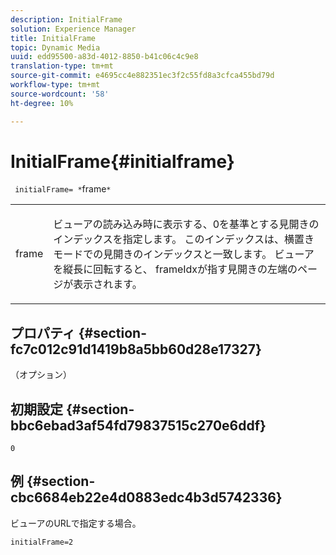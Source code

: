 ```yaml
---
description: InitialFrame
solution: Experience Manager
title: InitialFrame
topic: Dynamic Media
uuid: edd95500-a83d-4012-8850-b41c06c4c9e8
translation-type: tm+mt
source-git-commit: e4695cc4e882351ec3f2c55fd8a3cfca455bd79d
workflow-type: tm+mt
source-wordcount: '58'
ht-degree: 10%

---
```



# InitialFrame{#initialframe}

` initialFrame= *`frame`*`

<table id="table_06B5F795889E402FB6BCEA4D882E1422"> 
 <tbody> 
  <tr> 
   <td colname="col1"> <p> <span class="codeph"><span class="varname"> frame</span></span> </p> </td> 
   <td colname="col2"> <p> ビューアの読み込み時に表示する、0を基準とする見開きのインデックスを指定します。 このインデックスは、横置きモードでの見開きのインデックスと一致します。 ビューアを縦長に回転すると、<span class="codeph"> frameIdx</span>が指す見開きの左端のページが表示されます。 </p> </td> 
  </tr> 
 </tbody> 
</table>

## プロパティ {#section-fc7c012c91d1419b8a5bb60d28e17327}

（オプション）

## 初期設定 {#section-bbc6ebad3af54fd79837515c270e6ddf}

`0`

## 例 {#section-cbc6684eb22e4d0883edc4b3d5742336}

ビューアのURLで指定する場合。

```
initialFrame=2
```

